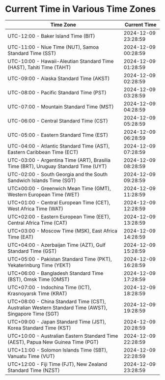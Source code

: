# Current Time in Various Time Zones

| Time Zone | Current Time |
|-----------|--------------|
| UTC-12:00 - Baker Island Time (BIT) | 2024-12-09 23:28:59 |
| UTC-11:00 - Niue Time (NUT), Samoa Standard Time (SST) | 2024-12-09 00:28:59 |
| UTC-10:00 - Hawaii-Aleutian Standard Time (HAST), Tahiti Time (TAHT) | 2024-12-09 01:28:59 |
| UTC-09:00 - Alaska Standard Time (AKST) | 2024-12-09 02:28:59 |
| UTC-08:00 - Pacific Standard Time (PST) | 2024-12-09 03:28:59 |
| UTC-07:00 - Mountain Standard Time (MST) | 2024-12-09 04:28:59 |
| UTC-06:00 - Central Standard Time (CST) | 2024-12-09 05:28:59 |
| UTC-05:00 - Eastern Standard Time (EST) | 2024-12-09 06:28:59 |
| UTC-04:00 - Atlantic Standard Time (AST), Eastern Caribbean Time (ECT) | 2024-12-09 07:28:59 |
| UTC-03:00 - Argentina Time (ART), Brasília Time (BRT), Uruguay Standard Time (UYT) | 2024-12-09 08:28:59 |
| UTC-02:00 - South Georgia and the South Sandwich Islands Time (SGT) | 2024-12-09 09:28:59 |
| UTC±00:00 - Greenwich Mean Time (GMT), Western European Time (WET) | 2024-12-09 11:28:59 |
| UTC+01:00 - Central European Time (CET), West Africa Time (WAT) | 2024-12-09 12:28:59 |
| UTC+02:00 - Eastern European Time (EET), Central Africa Time (CAT) | 2024-12-09 13:28:59 |
| UTC+03:00 - Moscow Time (MSK), East Africa Time (EAT) | 2024-12-09 14:28:59 |
| UTC+04:00 - Azerbaijan Time (AZT), Gulf Standard Time (GST) | 2024-12-09 15:28:59 |
| UTC+05:00 - Pakistan Standard Time (PKT), Yekaterinburg Time (YEKT) | 2024-12-09 16:28:59 |
| UTC+06:00 - Bangladesh Standard Time (BST), Omsk Time (OMST) | 2024-12-09 17:28:59 |
| UTC+07:00 - Indochina Time (ICT), Krasnoyarsk Time (KRAT) | 2024-12-09 18:28:59 |
| UTC+08:00 - China Standard Time (CST), Australian Western Standard Time (AWST), Singapore Time (SGT) | 2024-12-09 19:28:59 |
| UTC+09:00 - Japan Standard Time (JST), Korea Standard Time (KST) | 2024-12-09 20:28:59 |
| UTC+10:00 - Australian Eastern Standard Time (AEST), Papua New Guinea Time (PGT) | 2024-12-09 22:28:59 |
| UTC+11:00 - Solomon Islands Time (SBT), Vanuatu Time (VUT) | 2024-12-09 22:28:59 |
| UTC+12:00 - Fiji Time (FJT), New Zealand Standard Time (NZST) | 2024-12-09 23:28:59 |
